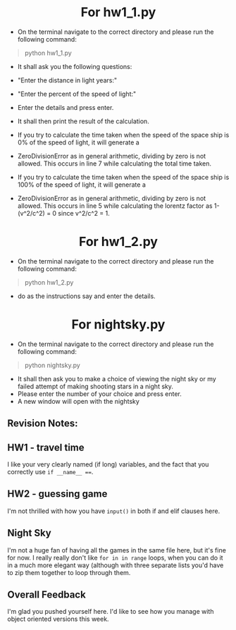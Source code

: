 # <center>For hw1_1.py</center>

* On the terminal navigate to the correct directory and please run the following command:
> python hw1_1.py
* It shall ask you the following questions:
* "Enter the distance in light years:"
* "Enter the percent of the speed of light:"
* Enter the details and press enter.
* It shall then print the result of the calculation.

* If you try to calculate the time taken when the speed of the space ship is 0% of the speed of light, it will generate a
* ZeroDivisionError as in general arithmetic, dividing by zero is not allowed. This occurs in line 7 while calculating the total time taken.
* If you try to calculate the time taken when the speed of the space ship is 100% of the speed of light, it will generate a
* ZeroDivisionError as in general arithmetic, dividing by zero is not allowed. This occurs in line 5 while calculating the lorentz factor as 1-(v^2/c^2) = 0 since v^2/c^2 = 1.

# <center>For hw1_2.py</center>

* On the terminal navigate to the correct directory and please run the following command:
> python hw1_2.py
* do as the instructions say and enter the details.

# <center>For nightsky.py</center>

* On the terminal navigate to the correct directory and please run the following command:
> python nightsky.py
* It shall then ask you to make a choice of viewing the night sky or my failed attempt of making shooting stars in a night sky.
* Please enter the number of your choice and press enter.
* A new window will open with the nightsky

## Revision Notes:

## HW1 - travel time

I like your very clearly named (if long) variables, and the fact that you correctly use `if __name__ ==`.

## HW2 - guessing game

I'm not thrilled with how you have `input()` in both if and elif clauses here.

## Night Sky

I'm not a huge fan of having all the games in the same file here, but it's fine for now.  I really really don't like `for in in range` loops, when you can do it in a much more elegant way (although with three separate lists you'd have to zip them together to loop through them.

## Overall Feedback

I'm glad you pushed yourself here.  I'd like to see how you manage with object oriented versions this week.

